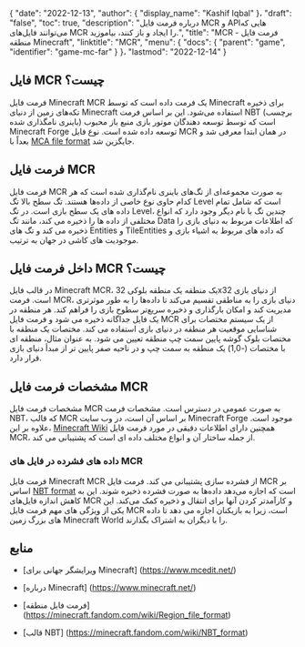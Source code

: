 {
  "date": "2022-12-13",
  "author": {
    "display_name": "Kashif Iqbal"
}،
  "draft": "false",
  "toc": true,
  "description": "درباره فرمت فایل MCR و APIهایی که می‌توانند فایل‌های MCR را ایجاد و باز کنند، بیاموزید.",
  "title": "MCR - فرمت فایل منطقه Minecraft",
  "linktitle": "MCR",
  "menu": {
    "docs": {
      "parent": "game",
      "identifier": "game-mc-far"
}
}،
  "lastmod": "2022-12-14"
}

## فایل MCR چیست؟

فرمت فایل Minecraft MCR یک فرمت داده است که توسط Minecraft برای ذخیره تکه‌های زمین از دنیای Minecraft استفاده می‌شود. این بر اساس فرمت NBT (برچسب باینری نامگذاری شده) است که توسط توسعه دهندگان موتور بازی منبع باز محبوب Minecraft Forge توسعه داده شده است. نوع فایل MCR در همان ابتدا معرفی شد و بعداً با [MCA file format](/game/mca/) جایگزین شد.

## فرمت فایل MCR

فرمت فایل MCR به صورت مجموعه‌ای از تگ‌های باینری نام‌گذاری شده است که هر کدام حاوی نوع خاصی از داده‌ها هستند. تگ سطح بالا تگ Level است که شامل تمام داده های یک سطح بازی است. در تگ Level، چندین تگ با نام دیگر وجود دارد که انواع مختلفی از داده ها را ذخیره می کند، مانند تگ Data که اطلاعات مربوط به دنیای بازی را ذخیره می کند و تگ های Entities و TileEntities که داده های مربوط به اشیاء بازی و موجودیت های کاشی در جهان به ترتیب.

## داخل فرمت فایل MCR چیست؟

در قالب فایل Minecraft MCR، یک منطقه یک منطقه بلوکی 32x32 از دنیای بازی است. فرمت MCR، دنیای بازی را به مناطقی تقسیم می‌کند تا داده‌ها را به طور موثرتری مدیریت کند و امکان بارگذاری و ذخیره سریع‌تر سطوح بازی را فراهم کند. هر منطقه در یک فایل جداگانه ذخیره می شود و فرمت فایل MCR از یک سیستم مختصات برای شناسایی موقعیت هر منطقه در دنیای بازی استفاده می کند. مختصات یک منطقه با مختصات بلوک گوشه پایین سمت چپ منطقه تعیین می شود. به عنوان مثال، منطقه ای با مختصات (-1,0) یک منطقه به سمت چپ و در ناحیه صفر پایین تر از مبدأ دنیای بازی قرار دارد.

## مشخصات فرمت فایل MCR

مشخصات فرمت فایل MCR به صورت عمومی در دسترس است. مشخصات فرمت NBT، که قالب MCR بر اساس آن است، در وب سایت Minecraft Forge موجود است. علاوه بر این، [Minecraft Wiki](https://minecraft.fandom.com/wiki/Region_file_format) همچنین دارای اطلاعات دقیقی در مورد فرمت فایل MCR، از جمله ساختار آن و انواع مختلف داده ای است که پشتیبانی می کند.

### داده های فشرده در فایل های MCR

فرمت فایل Minecraft MCR از فشرده سازی پشتیبانی می کند. فرمت فایل MCR بر اساس [NBT format](https://minecraft.fandom.com/wiki/NBT_format) است که اجازه می‌دهد داده‌ها به صورت فشرده ذخیره شوند. این به کاهش اندازه فایل‌های MCR و کارآمدتر کردن آنها برای انتقال و ذخیره کمک می‌کند. این یکی از ویژگی های مهم فرمت فایل MCR است، زیرا به بازیکنان اجازه می دهد تا داده های بزرگ زمین Minecraft World را با دیگران به اشتراک بگذارند.

## منابع

* [ویرایشگر جهانی برای Minecraft] (https://www.mcedit.net/)

* [درباره Minecraft] (https://www.minecraft.net/)

* [فرمت فایل منطقه] (https://minecraft.fandom.com/wiki/Region_file_format)

* [قالب NBT] (https://minecraft.fandom.com/wiki/NBT_format)


